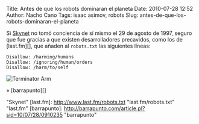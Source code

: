 Title: Antes de que los robots dominaran el planeta
Date: 2010-07-28 12:52
Author: Nacho Cano
Tags: isaac asimov, robots
Slug: antes-de-que-los-robots-dominaran-el-planeta

Si [Skynet][] no tomó conciencia de sí mismo el 29 de agosto de 1997,
seguro que fue gracias a que existen desarrolladores precavidos, como
los de [last.fm][], que añaden al `robots.txt` las siguientes líneas:

    Disallow: /harming/humans
    Disallow: /ignoring/human/orders
    Disallow: /harm/to/self

![Terminator Arm]({static}/images/terminator_sideshow_endo_arm-208x300.jpg)

» [barrapunto][]

  [Skynet]: http://es.wikipedia.org/wiki/Skynet_(Terminator) "Skynet"
    "Skynet"
  [last.fm]: http://www.last.fm/robots.txt "last.fm/robots.txt"
    "last.fm"
  [barrapunto]: http://barrapunto.com/article.pl?sid=10/07/28/0910235
    "barrapunto"
